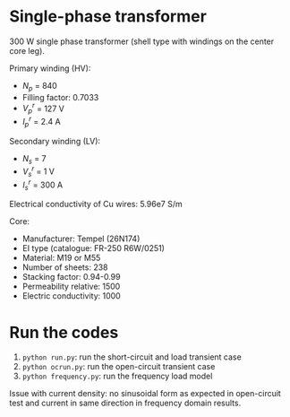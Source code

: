 # Single-phase transformer

300 W single phase transformer (shell type with windings on the center core leg).


Primary winding (HV):
- $N_p$ = 840
- Filling factor: 0.7033
- $V_p^r$ = 127 V
- $I_p^r$ = 2.4 A

Secondary winding (LV):
- $N_s$ = 7
- $V_s^r$ = 1 V
- $I_s^r$ = 300 A

Electrical conductivity of Cu wires: 5.96e7 S/m

Core:
- Manufacturer: Tempel (26N174)
- EI type (catalogue: FR-250 R6W/0251)
- Material: M19 or M55
- Number of sheets: 238
- Stacking factor: 0.94-0.99
- Permeability relative: 1500
- Electric conductivity: 1000


# Run the codes

1. ```python run.py```: run the short-circuit and load transient case
2. ```python ocrun.py```: run the open-circuit transient case
3. ```python frequency.py```: run the frequency load model

Issue with current density: no sinusoidal form as expected in open-circuit test and current in same direction in frequency domain results.
